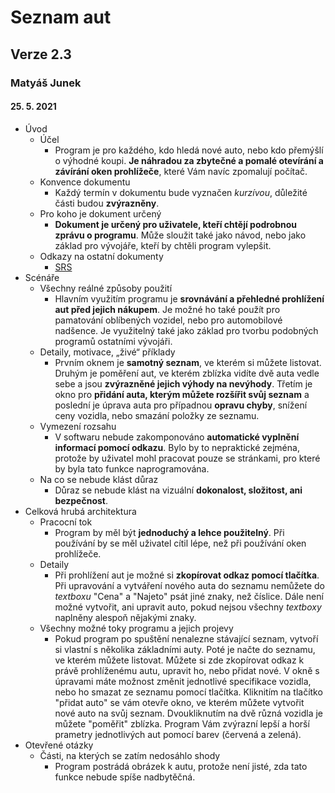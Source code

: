 # Seznam aut
## Verze 2.3
### Matyáš Junek
#### 25. 5. 2021
* Úvod
  * Účel
    * Program je pro každého, kdo hledá nové auto, nebo kdo přemýšlí o výhodné koupi. **Je náhradou za zbytečné a pomalé otevírání a závírání oken prohlížeče**, které Vám navíc zpomalují počítač.
  * Konvence dokumentu
    * Každý termín v dokumentu bude vyznačen *kurzívou*, důležité části budou **zvýrazněny**. 
  * Pro koho je dokument určený
    * **Dokument je určený pro uživatele, kteří chtějí podrobnou zprávu o programu**. Může sloužit také jako návod, nebo jako základ pro vývojáře, kteří by chtěli program vylepšit.
  * Odkazy na ostatní dokumenty
    * [SRS](https://github.com/MatyasJunek/Uzitecny_Software/blob/master/SRS_README.md)  
* Scénáře
  * Všechny reálné způsoby použití
    * Hlavním využitím programu je **srovnávání a přehledné prohlížení aut před jejich nákupem**. Je možné ho také použít pro pamatování oblíbených vozidel, nebo pro automobilové nadšence. Je využitelný také jako základ pro tvorbu podobných programů ostatními vývojáři.
  * Detaily, motivace, „živé“ příklady
    * Prvním oknem je **samotný seznam**, ve kterém si můžete listovat. Druhým je poměření aut, ve kterém zblízka vidíte dvě auta vedle sebe a jsou **zvýrazněné jejich výhody na nevýhody**. Třetím je okno pro **přidání auta, kterým můžete rozšířit svůj seznam** a poslední je úprava auta pro případnou **opravu chyby**, snížení ceny vozidla, nebo smazání položky ze seznamu.  
  * Vymezení rozsahu
    * V softwaru nebude zakomponováno **automatické vyplnění informací pomocí odkazu**. Bylo by to nepraktické zejména, protože by uživatel mohl pracovat pouze se stránkami, pro které by byla tato funkce naprogramována.
  * Na co se nebude klást důraz
    * Důraz se nebude klást na vizuální **dokonalost, složitost, ani bezpečnost**.
* Celková hrubá architektura
  * Pracocní tok
    * Program by měl být **jednoduchý a lehce použitelný**. Při používání by se měl uživatel cítil lépe, než při používání oken prohlížeče.   
  * Detaily
    * Při prohlížení aut je možné si **zkopírovat odkaz pomocí tlačítka**. Při upravování a vytváření nového auta do seznamu nemůžete do *textboxu* "Cena" a "Najeto" psát jiné znaky, než číslice. Dále není možné vytvořit, ani upravit auto, pokud nejsou všechny *textboxy* naplněny alespoň nějakými znaky.
  * Všechny možné toky programu a jejich projevy
    * Pokud program po spuštění nenalezne stávající seznam, vytvoří si vlastní s několika základními auty. Poté je načte do seznamu, ve kterém můžete listovat. Můžete si zde zkopírovat odkaz k právě prohlíženému autu, upravit ho, nebo přidat nové. V okně s úpravami máte možnost změnit jednotlivé specifikace vozidla, nebo ho smazat ze seznamu pomocí tlačítka. Kliknitím na tlačítko "přidat auto" se vám otevře okno, ve kterém můžete vytvořit nové auto na svůj seznam. Dvoukliknutím na dvě různá vozidla je můžete "poměřit" zblízka. Program Vám zvýrazní lepší a horší prametry jednotlivých aut pomocí barev (červená a zelená).
* Otevřené otázky
  * Části, na kterých se zatím nedosáhlo shody
    * Program postrádá obrázek k autu, protože není jisté, zda tato funkce nebude spíše nadbytěčná.
